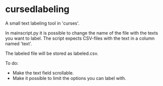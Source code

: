 # cursedlabeling
A small text labeling tool in 'curses'. 

In mainscript.py it is possible to change the name of the file with the texts
you want to label. The script expects CSV-files with the text in a column named 
'text'. 

The labeled file will be stored as labeled.csv.

To do:
- Make the text field scrollable.
- Make it possible to limit the options you can label with.
